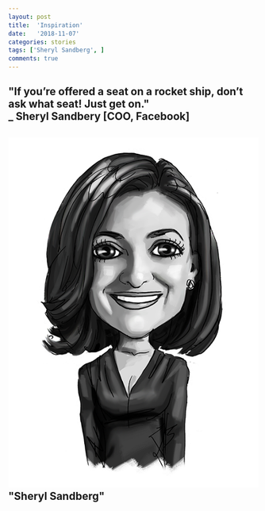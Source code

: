 ```yaml
---
layout: post
title:  'Inspiration'
date:   '2018-11-07'
categories: stories
tags: ['Sheryl Sandberg', ]
comments: true
---
```

<h2>"If you’re offered a seat on a rocket ship, don’t ask what seat! Just get on."<br>
_ Sheryl Sandbery [COO, Facebook]<h2>

<div class="image">
    <a href="/public/img/sheryl-sandberg-319acc15-550x771.png">
        <img alt="'Project metrics' tab" src="/public/img/sheryl-sandberg-319acc15-550x771.png" />
    </a>
    <div class="image-caption">
        "Sheryl Sandberg" 
    </div>
</div>


